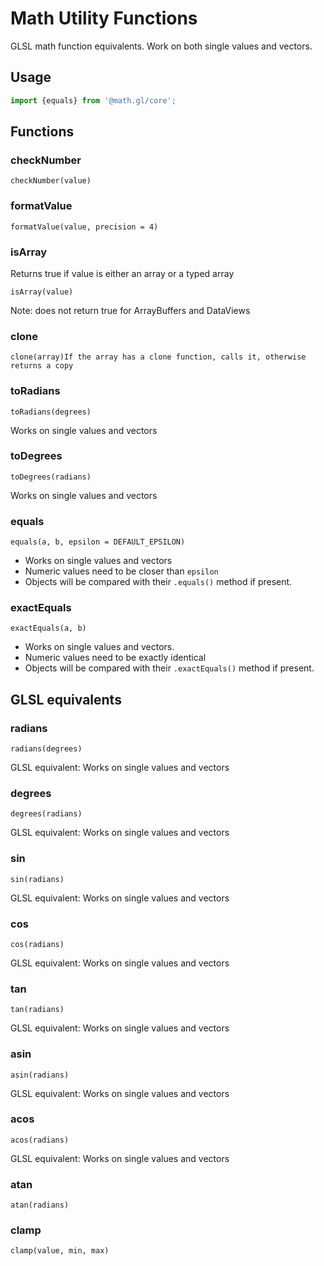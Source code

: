 # Math Utility Functions

GLSL math function equivalents. Work on both single values and vectors.

## Usage

```js
import {equals} from '@math.gl/core';
```

## Functions

### checkNumber

`checkNumber(value)`

### formatValue

`formatValue(value, precision = 4)`

### isArray

Returns true if value is either an array or a typed array

`isArray(value)`

Note: does not return true for ArrayBuffers and DataViews

### clone

`clone(array)If the array has a clone function, calls it, otherwise returns a copy`

### toRadians

`toRadians(degrees)`

Works on single values and vectors

### toDegrees

`toDegrees(radians)`

Works on single values and vectors

### equals

`equals(a, b, epsilon = DEFAULT_EPSILON)`

- Works on single values and vectors
- Numeric values need to be closer than `epsilon`
- Objects will be compared with their `.equals()` method if present.

### exactEquals

`exactEquals(a, b)`

- Works on single values and vectors.
- Numeric values need to be exactly identical
- Objects will be compared with their `.exactEquals()` method if present.

## GLSL equivalents

### radians

`radians(degrees)`

GLSL equivalent: Works on single values and vectors

### degrees

`degrees(radians)`

GLSL equivalent: Works on single values and vectors

### sin

`sin(radians)`

GLSL equivalent: Works on single values and vectors

### cos

`cos(radians)`

GLSL equivalent: Works on single values and vectors

### tan

`tan(radians)`

GLSL equivalent: Works on single values and vectors

### asin

`asin(radians)`

GLSL equivalent: Works on single values and vectors

### acos

`acos(radians)`

GLSL equivalent: Works on single values and vectors

### atan

`atan(radians)`

### clamp

`clamp(value, min, max)`
